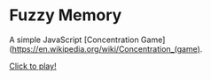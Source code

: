 # Fuzzy Memory
A simple JavaScript [Concentration Game](https://en.wikipedia.org/wiki/Concentration_(game).

[Click to play!](https://staffanmowitz.github.io/fuzzy-memory/)
